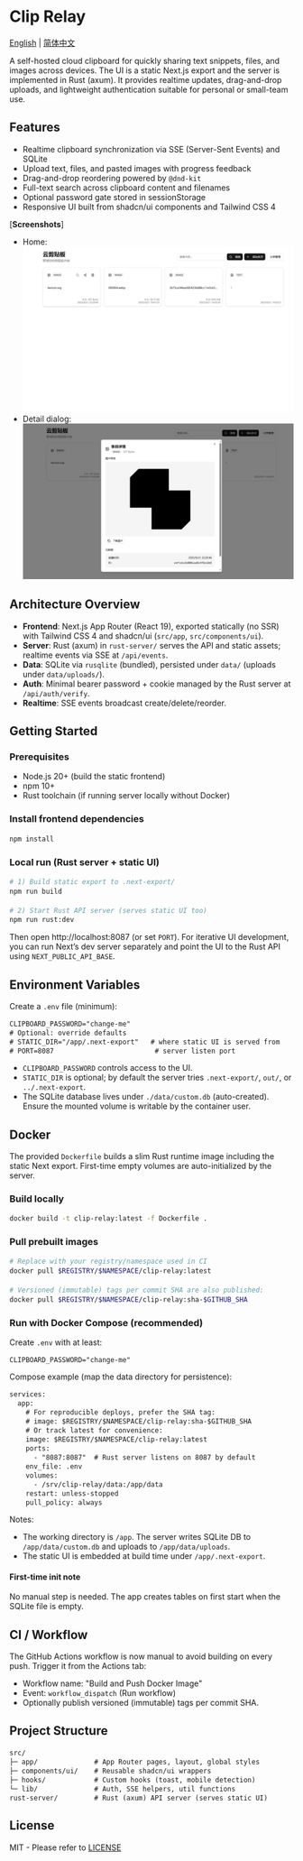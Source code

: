# Clip Relay

[English](README.md) | [简体中文](README.zh-CN.md)

A self-hosted cloud clipboard for quickly sharing text snippets, files, and images across devices. The UI is a static Next.js export and the server is implemented in Rust (axum). It provides realtime updates, drag-and-drop uploads, and lightweight authentication suitable for personal or small-team use.

## Features
- Realtime clipboard synchronization via SSE (Server-Sent Events) and SQLite
- Upload text, files, and pasted images with progress feedback
- Drag-and-drop reordering powered by `@dnd-kit`
- Full-text search across clipboard content and filenames
- Optional password gate stored in sessionStorage
- Responsive UI built from shadcn/ui components and Tailwind CSS 4

[**Screenshots**]
- Home: ![Home](public/screenshots/home.png)
- Detail dialog: ![Detail](public/screenshots/detail.png)

## Architecture Overview
- **Frontend**: Next.js App Router (React 19), exported statically (no SSR) with Tailwind CSS 4 and shadcn/ui (`src/app`, `src/components/ui`).
- **Server**: Rust (axum) in `rust-server/` serves the API and static assets; realtime events via SSE at `/api/events`.
- **Data**: SQLite via `rusqlite` (bundled), persisted under `data/` (uploads under `data/uploads/`).
- **Auth**: Minimal bearer password + cookie managed by the Rust server at `/api/auth/verify`.
- **Realtime**: SSE events broadcast create/delete/reorder.

## Getting Started
### Prerequisites
- Node.js 20+ (build the static frontend)
- npm 10+
- Rust toolchain (if running server locally without Docker)

### Install frontend dependencies
```bash
npm install
```

### Local run (Rust server + static UI)
```bash
# 1) Build static export to .next-export/
npm run build

# 2) Start Rust API server (serves static UI too)
npm run rust:dev
```
Then open http://localhost:8087 (or set `PORT`). For iterative UI development, you can run Next’s dev server separately and point the UI to the Rust API using `NEXT_PUBLIC_API_BASE`.

## Environment Variables
Create a `.env` file (minimum):

```
CLIPBOARD_PASSWORD="change-me"
# Optional: override defaults
# STATIC_DIR="/app/.next-export"   # where static UI is served from
# PORT=8087                         # server listen port
```
- `CLIPBOARD_PASSWORD` controls access to the UI.
- `STATIC_DIR` is optional; by default the server tries `.next-export/`, `out/`, or `../.next-export`.
- The SQLite database lives under `./data/custom.db` (auto-created). Ensure the mounted volume is writable by the container user.

## Docker
The provided `Dockerfile` builds a slim Rust runtime image including the static Next export. First-time empty volumes are auto-initialized by the server.

### Build locally
```bash
docker build -t clip-relay:latest -f Dockerfile .
```

### Pull prebuilt images
```bash
# Replace with your registry/namespace used in CI
docker pull $REGISTRY/$NAMESPACE/clip-relay:latest

# Versioned (immutable) tags per commit SHA are also published:
docker pull $REGISTRY/$NAMESPACE/clip-relay:sha-$GITHUB_SHA
```

### Run with Docker Compose (recommended)
Create `.env` with at least:
```
CLIPBOARD_PASSWORD="change-me"
```

Compose example (map the data directory for persistence):
```
services:
  app:
    # For reproducible deploys, prefer the SHA tag:
    # image: $REGISTRY/$NAMESPACE/clip-relay:sha-$GITHUB_SHA
    # Or track latest for convenience:
    image: $REGISTRY/$NAMESPACE/clip-relay:latest
    ports:
      - "8087:8087"  # Rust server listens on 8087 by default
    env_file: .env
    volumes:
      - /srv/clip-relay/data:/app/data
    restart: unless-stopped
    pull_policy: always
```

Notes:
- The working directory is `/app`. The server writes SQLite DB to `/app/data/custom.db` and uploads to `/app/data/uploads`.
- The static UI is embedded at build time under `/app/.next-export`.

#### First-time init note
No manual step is needed. The app creates tables on first start when the SQLite file is empty.

## CI / Workflow

The GitHub Actions workflow is now manual to avoid building on every push. Trigger it from the Actions tab:

- Workflow name: "Build and Push Docker Image"
- Event: `workflow_dispatch` (Run workflow)
- Optionally publish versioned (immutable) tags per commit SHA.

## Project Structure
```
src/
├─ app/              # App Router pages, layout, global styles
├─ components/ui/    # Reusable shadcn/ui wrappers
├─ hooks/            # Custom hooks (toast, mobile detection)
└─ lib/              # Auth, SSE helpers, util functions
rust-server/         # Rust (axum) API server (serves static UI)
```

## License
MIT  - Please refer to [LICENSE](LICENSE)
